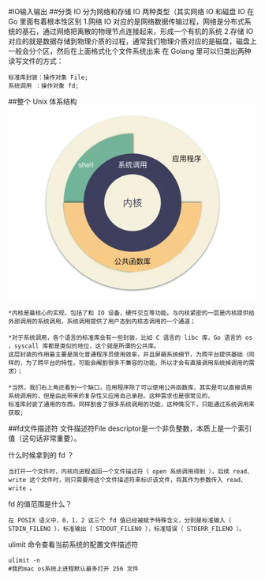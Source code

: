 #IO输入输出
##分类
    IO 分为网络和存储 IO 两种类型（其实网络 IO 和磁盘 IO 在 Go 里面有着根本性区别
    1.网络 IO 对应的是网络数据传输过程，网络是分布式系统的基石，通过网络把离散的物理节点连接起来，形成一个有机的系统
    2.存储 IO 对应的就是数据存储到物理介质的过程，通常我们物理介质对应的是磁盘，磁盘上一般会分个区，然后在上面格式化个文件系统出来
在 Golang 里可以归类出两种读写文件的方式：

    标准库封装：操作对象 File;
    系统调用 ：操作对象 fd;

##整个 Unix 体系结构
![](.io_images/unix_structure.png)

    *内核是最核心的实现，包括了和 IO 设备，硬件交互等功能。与内核紧密的一层是内核提供给外部调用的系统调用，系统调用提供了用户态到内核态调用的一个通道；
    
    *对于系统调用，各个语言的标准库会有一些封装，比如 C 语言的 libc 库，Go 语言的 os ，syscall 库都是类似的地位，这个就是所谓的公共库。
    这层封装的作用最主要是简化普通程序员使用效率，并且屏蔽系统细节，为跨平台提供基础（同样的，为了跨平台的特性，可能会阉割很多不兼容的功能，所以才会有直接调用系统掉调用的需求）；
    
    *当然，我们右上角还看到一个缺口，应用程序除了可以使用公共函数库，其实是可以直接调用系统调用的，但是由此带来的复杂性又应用自己承担。这种需求也是很常见的，
    标准库封装了通用的东西，同样割舍了很多系统调用的功能，这种情况下，只能通过系统调用来获取;

##fd文件描述符
    文件描述符File descriptor是一个非负整数，本质上是一个索引值（这句话非常重要）。

什么时候拿到的 fd ？

    当打开一个文件时，内核向进程返回一个文件描述符（ open 系统调用得到 ），后续 read、write 这个文件时，则只需要用这个文件描述符来标识该文件，将其作为参数传入 read、write 。

fd 的值范围是什么？

    在 POSIX 语义中，0，1，2 这三个 fd 值已经被赋予特殊含义，分别是标准输入（ STDIN_FILENO ），标准输出（ STDOUT_FILENO ），标准错误（ STDERR_FILENO ）。
ulimit 命令查看当前系统的配置文件描述符
```shell
ulimit -n
#我的mac os系统上进程默认最多打开 256 文件
```